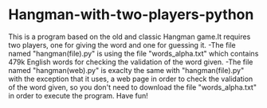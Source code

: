 # Hangman-with-two-players-python
This is a program based on the old and classic Hangman game.It requires two players, one for giving the word and one for guessing it.
-The file named "hangman(file).py" is using the file "words_alpha.txt" which contains 479k English words for checking the validation of the word given.
-The file named "hangman(web).py" is exaclty the same with "hangman(file).py" with the exception that it uses, a web page in  order to check the validation of the word given, so you don't need to download the file "words_alpha.txt" in order to execute the program.
Have fun!
